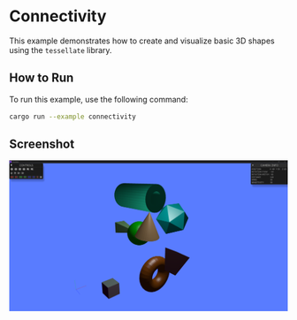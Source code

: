 # Connectivity

This example demonstrates how to create and visualize basic 3D shapes using the `tessellate` library.
 

## How to Run

To run this example, use the following command:

```sh
cargo run --example connectivity
```

## Screenshot
![Connectivity Example](screenshot.png)
 
